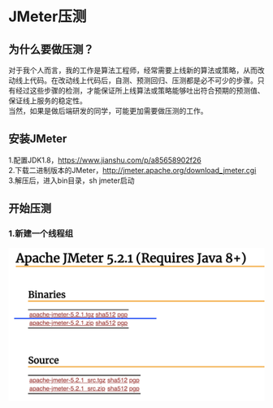 # JMeter压测
## 为什么要做压测？
对于我个人而言，我的工作是算法工程师，经常需要上线新的算法或策略，从而改动线上代码。在改动线上代码后，自测、预测回归、压测都是必不可少的步骤。只有经过这些步骤的检测，才能保证所上线算法或策略能够吐出符合预期的预测值、保证线上服务的稳定性。</br>
当然，如果是做后端研发的同学，可能更加需要做压测的工作。

## 安装JMeter
1.配置JDK1.8，https://www.jianshu.com/p/a85658902f26</br>
2.下载二进制版本的JMeter，http://jmeter.apache.org/download_jmeter.cgi</br>
3.解压后，进入bin目录，sh jmeter启动

## 开始压测
### 1.新建一个线程组
![新建线程组](https://github.com/yaoleiliu/Great-Development-Tools/blob/master/JMeter%E5%8E%8B%E6%B5%8B/image/1.png)
